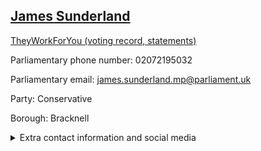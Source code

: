 ## <a href="https://members.parliament.uk/member/4767/contact">James Sunderland</a>

<a href="https://www.theyworkforyou.com/mp/25860/james_sunderland/bracknell">TheyWorkForYou (voting record, statements)</a> 

Parliamentary phone number: 02072195032 

Parliamentary email: james.sunderland.mp@parliament.uk 

Party: Conservative 

Borough: Bracknell 

<details><summary>Extra contact information and social media</summary> 
<li>Website: https://www.jamessunderland.org.uk/</li>
<li>Twitter: https://twitter.com/jamessunderl</li>
<li>Constituency office phone number: 01344481900</li>
<li>Constituency office email:</li>
<li>Facebook: www.facebook.com/JamesSunderlandMP</li>
<li>Instagram:</li>
<li>Youtube:</li>
<li>Linkedin:</li>
<li>Government department phone number:</li>
<li>Government department email:</li>
<li>Threads:</li>
<li>Party office phone number:</li>
<li>Party office email:</li>
<li>Tiktok:</li>
</details>